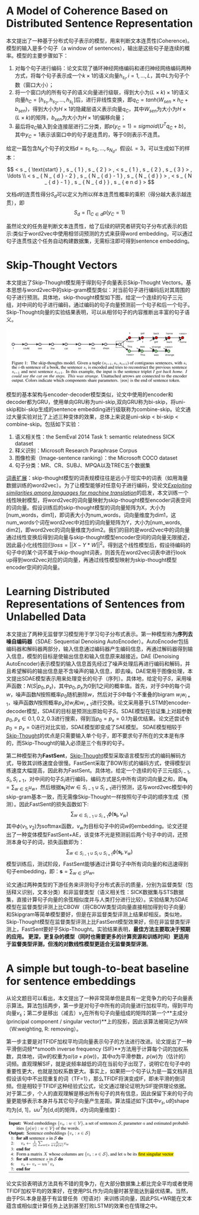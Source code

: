 

# A Model of Coherence Based on Distributed Sentence Representation

本文提出了一种基于分布式句子表示的模型，用来判断文本连贯性(Coherence)。模型的输入是多个句子（a window of sentences），输出是这些句子是连续的概率。模型的主要步骤如下：

1. 对每个句子进行编码：论文实现了循环神经网络编码和递归神经网络编码两种方式，将每个句子表示成一个$k \times 1​$的语义向量$h_{s_i}, i = 1,...,L​$，其中$L​$为句子个数（窗口大小）；
2. 将一个窗口内的所有句子的语义向量进行级联，得到大小为$(L \times k) \times 1​$的语义向量$h_C = [h_{s_1},h_{s_2},...,h_{s_L}]​$后，进行非线性变换，即$q_C=tanh(W_{sen} \times h_C + b_{sen})​$，得到大小为$H \times 1​$的隐藏层语义表示向量$q_C​$，其中$W_{sen}​$为大小为$H \times (L \times k)​$的矩阵，$b_{sen}​$为大小为$H \times 1​$的偏移向量；
3. 最后将$q_C​$输入到全连接层进行二分类，即$p(y_C=1) = sigmoid(U^Tq_C + b)​$，其中$y_C=1​$表示该窗口中的句子是连贯的，等于0则表示不连贯。

给定一篇包含$N_d$个句子的文档$d={s_1,s_2, ...,s_{N_d}}$，假设$L=3$，可以生成如下的样本：

$$
< s _ { \text{start} } , s _ { 1 } , s _ { 2 } > , < s _ { 1 } , s _ { 2 } , s _ { 3 } > , \ldots \\ < s _ { N _ { d } - 2 } , s _ { N _ { d } - 1 } , s _ { N _ { d } } > , < s _ { N _ { d } - 1 } , s _ { N _ { d } } , s _ { e n d } >
$$

文档$d$的连贯性得分$S_d$可以定义为所以样本连贯性概率的乘积（得分越大表示越连贯），即
$$
S _ { d } = \prod _ { C \in d } p \left( y _ { C } = 1 \right)
$$

虽然论文的任务是判断文本连贯性，给了后续的研究者研究句子分布式表示的启示:类似于word2vec中使用相邻词预测的方式来获得word embedding，可以通过句子连贯性这个任务自动构建数据集，无需标注即可得到sentence embedding。

# Skip-Thought Vectors

本文提出了Skip-Thought模型用于得到句子向量表示Skip-Thought Vectors。基本思想与word2vec中的skip-gram模型类似：对当前句子进行编码后对其周围的句子进行预测。具体地，skip-thought模型如下图，给定一个连续的句子三元组，对中间的句子进行编码，通过编码的句子向量预测前一个句子和后一个句子。Skip-Thought向量的实验结果表明，可以从相邻句子的内容推断出丰富的句子语义。

![skip-thought](./skip-thought.png)

模型的基本架构与encoder-decoder模型类似，论文中使用的encoder和decoder都为GRU，使用单向GRU称为uni-skip,双向GRU称为bi-skip，将uni-skip和bi-skip生成的sentence embedding进行级联称为combine-skip。论文通过大量实验对比了上述三种变体的效果，总体上来说是uni-skip < bi-skip < combine-skip。包括如下实验：

1. 语义相关性：the SemEval 2014 Task 1: semantic relatedness SICK dataset 
2. 释义识别：Microsoft Research Paraphrase Corpus 
3. 图像检索（Image-sentence ranking）：the Microsoft COCO dataset 
4. 句子分类：MR、CR、SUBJ、MPQA以及TREC五个数据集

[词表扩展](https://github.com/tensorflow/models/tree/master/research/skip_thoughts#expanding-the-vocabulary)：skip-thought模型的词表规模往往是远小于现实中的词表（如用海量数据训练的word2vec）。为了让模型能够对任意句子进行编码，受论文[*Exploiting similarities among languages for machine translation*](https://arxiv.org/abs/1309.4168)的启发，本文训练一个线性映射模型，将word2vec的词向量映射为skip-thought模型encoder词表空间的词向量。假设训练后的skip-thought模型的词向量矩阵为X，大小为[num_words，dim1]，即词表大小为num_words，词向量维度为dim1，这num_words个词在word2vec中对应的词向量矩阵为Y，大小为[num_words, dim2]，即word2vec的词向量维度为dim2。我们的目的是word2vec中的词向量通过线性变换后得到词向量与skip-thought模型encoder空间的词向量无限接近，因此最小化线性回归$loss= || X - Y * W ||^2$。得到这个线性模型后，假设待编码的句子中的某个词不属于skip-thought词表，则首先在word2vec词表中进行look up得到word2vec对应的词向量，再通过线性模型映射为skip-thought模型encoder空间的词向量。

# Learning Distributed Representations of Sentences from Unlabelled Data

本文提出了两种无监督学习模型用于学习句子分布式表示。第一种模型称为**序列去噪自编码器**（SDAE: Sequential Denoising AutoEncoder）。AutoEncoder包括编码器和解码器两部分，输入信息通过编码器产生编码信息，再通过解码器得到输入信息，模型的目标是使输出信息和输入信息原来越接近。DAE (Denoising AutoEncoder)表示模型的输入信息首先经过了噪声处理后再进行编码和解码，并且希望解码的输出信息是不含噪声的输入信息，即去噪。DAE常用于图像处理，本文提出SDAE模型表示用来处理变长的句子（序列）。具体地，给定句子$S​$，采用噪声函数：$N(S|p_0,p_x)​$，其中$p_0, p_x​$为0到1之间的概率值。首先，对于$S​$中的每个词$w​$，噪声函数$N​$按照概率$p_0​$随机删除$w​$，然后对于$S​$中每个不重叠的bigram $w_iw_{i+1}​$，噪声函数$N​$按照概率$p_x​$对$w_i​$和$w_{i+1}​$进行交换。论文采用基于LSTM的encoder-decoder模型，SDAE的目标是预测出原始句子$S​$。SDAE模型在验证集上对超参数$p_0,p_x \in {0.1, 0.2,  0.3}​$进行搜索，得到当$p_0=p_x=0.1​$为最优结果。论文还尝试令$p_0=p_x=0​$进行对比实验，SDAE模型即变成了SAE模型。 SDAE模型相较于[Skip-Thought](https://github.com/llhthinker/NLP-Papers/blob/master/distributed%20representations/sentence-embedding/note.md#skip-thought-vectors)的优点是只需要输入单个句子，即不要求句子所在的文本是有序的，而Skip-Thought的输入必须是三个有序的句子。

第二种模型称为**FastSent**，[Skip-Thought](https://github.com/llhthinker/NLP-Papers/blob/master/distributed%20representations/sentence-embedding/note.md#skip-thought-vectors)模型采取语言模型形式的编码解码方式，导致其训练速度会很慢。FastSent采取了BOW形式的编码方式，使得模型训练速度大幅提高，因此称为FastSent。具体地，给定一个连续的句子三元组$S_{i-1}, S_i, S_{i+1}​$，对中间的句子$S_{i}​$进行编码，编码方式是$S_i​$中所有词的词向量之和，即$\mathbf { s } _ { \mathbf { i } } = \sum _ { w \in S _ { i } } u _ { w }​$，然后根据$\mathbf { s } _ { \mathbf { i } }​$对$w \in S_{i-1}  \cup S_{i+1}​$进行预测，这与word2vec模型中的skip-gram基本一致，而无需像Skip-Thought一样按照句子中词的顺序生成（预测）。因此FastSent的损失函数如下:
$$
\sum _ { w \in S _ { i - 1 } \cup S _ { i + 1 } } \phi \left( \mathbf { s } _ { \mathbf { i } } , v _ { w } \right)
$$
其中$\phi \left( v _ { 1 } , v _ { 2 } \right)​$为softmax函数，$v_w​$为目标句子中的词$w​$的embedding。论文还提出了一种变体模型FastSent+AE，该变体不光是预测前后两个句子中的词，还预测本身句子的词，损失函数即为：
$$
\sum _ { w \in S _ { i - 1 } \cup S _ { i } \cup S _ { i + 1 } } \phi \left( \mathbf { s _ { i } } , v _ { w } \right)
$$
模型训练后，测试阶段，FastSent能够通过计算句子中所有词向量的和迅速得到句子embedding，即：$\mathbf { s } = \sum _ { w \in S } u _ { w }​$。

论文通过两种类型的下游任务来评测句子分布式表示的质量，分别为监督类型（包括释义识别，文本分类）和非监督类型（语义相关性：SICK数据集与STS数据集，直接计算句子向量的余弦相似度并与人类打分进行比较）。实验结果为SDAE模型在监督类型评测上比CBOW（将CBOW类型词向量直接相加得到句子向量）和Skipgram等简单模型要好，但是在非监督类型评测上结果却相反。类似地，Skip-Thought模型在监督类型评测上比FastSent模型效果好，但在非监督类型评测上，FastSent要好于Skip-Thought。实验结果表明，**最佳方法主要取决于预期的应用。 更深，更复杂的模型（同时也需要更多的计算资源和训练时间）更适用于监督类型评测，但浅的对数线性模型更适合无监督类型评测**。

# A simple but tough-to-beat baseline for sentence embeddings

从论文题目可以看出，本文提出了一种非常简单但是具有一定竞争力的句子向量表示算法。算法包括两步，第一步是对句子中所有的词向量进行加权平均，得到平均向量$v_s$；第二步是移出（减去）$v_s​$在所有句子向量组成的矩阵的第一个**主成分(principal component /  singular vector)**上的投影，因此该算法被简记为WR（W:weighting, R: removing）。

第一步主要是对TFIDF加权平均词向量表示句子的方法进行改进。论文提出了一种平滑倒词频**smooth inverse frequency (SIF)**方法用于计算每个词的加权系数，具体地，词$w$的权重为$a / (a+p(w))$，其中$a$为平滑参数，$p(w)$为（估计的）词频。直观理解SIF，就是说频率越低的词在当前句子出现了，说明它在句子中的重要性更大，也就是加权系数更大。事实上，如果把一个句子认为是一篇文档并且假设该句中不出现重复的词（TF=1），那么TFIDF将演变成IF，即未平滑的倒词频。但是相较于TFIDF这种经验式公式，论文通过理论证明为SIF提供理论依据。对于第二步，个人的直观理解是移出所有句子的共有信息，因此保留下来的句子向量更能够表示本身并与其它句子向量产生差距。算法描述如下(其中$v_s, u$的shape均为[d, 1]，$uu^T​$为[d,d]的矩阵，d为词向量维度)：

![SIF](./SIF.png)

论文实验表明该方法具有不错的竞争力，在大部分数据集上都比完全平均或者使用TFIDF加权平均的效果好，在使用PSL作为词向量时甚至能达到最优结果。当然，由于PSL本身是基于有监督任务（短语对）来训练词向量，因此PSL+WR能在文本蕴含或相似度计算任务上达到甚至打败LSTM的效果也在情理之中。